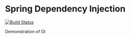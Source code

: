 # Spring Dependency Injection

[![Build Status](https://app.travis-ci.com/AndreyPolegaev/job4j_spring.svg?branch=master)](https://app.travis-ci.com/AndreyPolegaev/job4j_spring)

Demonstration of DI